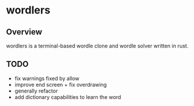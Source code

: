 # wordlers

## Overview
wordlers is a terminal-based wordle clone and wordle solver written in rust.

## TODO
* fix warnings fixed by allow
* improve end screen + fix overdrawing
* generally refactor
* add dictionary capabilities to learn the word
